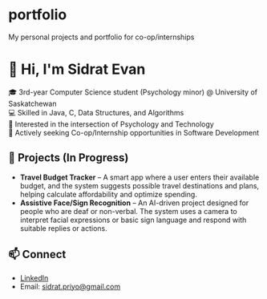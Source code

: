 # portfolio
My personal projects and portfolio for co-op/internships

# 👋 Hi, I'm Sidrat Evan  

🎓 3rd-year Computer Science student (Psychology minor) @ University of Saskatchewan  
💻 Skilled in Java, C, Data Structures, and Algorithms  
🧠 Interested in the intersection of Psychology and Technology  
🚀 Actively seeking Co-op/Internship opportunities in Software Development  

## 🔧 Projects (In Progress)
- **Travel Budget Tracker** – A smart app where a user enters their available budget, and the system suggests possible travel destinations and plans, helping calculate affordability and optimize spending.  
- **Assistive Face/Sign Recognition** – An AI-driven project designed for people who are deaf or non-verbal. The system uses a camera to interpret facial expressions or basic sign language and respond with suitable replies or actions.  

## 📫 Connect
- [LinkedIn](https://www.linkedin.com/in/sk-sidratul-islam-priyo-25b2bb352/)
- Email: sidrat.priyo@gmail.com
